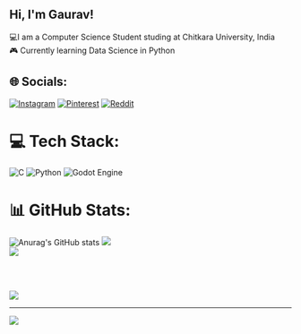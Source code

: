 ## Hi, I'm Gaurav!

💻I am a Computer Science Student studing at Chitkara University, India<br>
🎮 Currently learning Data Science in Python



## 🌐 Socials:
[![Instagram](https://img.shields.io/badge/Instagram-%23E4405F.svg?logo=Instagram&logoColor=white)](https://instagram.com/gaurav_sandhu12) [![Pinterest](https://img.shields.io/badge/Pinterest-%23E60023.svg?logo=Pinterest&logoColor=white)](https://pinterest.com/Nobody) [![Reddit](https://img.shields.io/badge/Reddit-%23FF4500.svg?logo=Reddit&logoColor=white)](https://reddit.com/user/GAURAVsand) 

# 💻 Tech Stack:
![C](https://img.shields.io/badge/c-%2300599C.svg?style=for-the-badge&logo=c&logoColor=white) ![Python](https://img.shields.io/badge/python-3670A0?style=for-the-badge&logo=python&logoColor=ffdd54) ![Godot Engine](https://img.shields.io/badge/GODOT-%23FFFFFF.svg?style=for-the-badge&logo=godot-engine)
# 📊 GitHub Stats:
![Anurag's GitHub stats](https://github-readme-stats.vercel.app/api?username=Gauravsandhu&show_icons=true&theme=radical)
![](https://github-readme-streak-stats.herokuapp.com/?user=Gauravsandhu&theme=dark&hide_border=false)<br/>
![](https://github-readme-stats.vercel.app/api/top-langs/?username=Gauravsandhu&theme=dark&hide_border=false&include_all_commits=false&count_private=false&layout=compact)



<br>
<br>

![](https://quotes-github-readme.vercel.app/api?type=horizontal&theme=radical)

---
[![](https://visitcount.itsvg.in/api?id=Gauravsandhu&icon=0&color=0)](https://visitcount.itsvg.in)

<!-- Proudly created with GPRM ( https://gprm.itsvg.in ) -->

